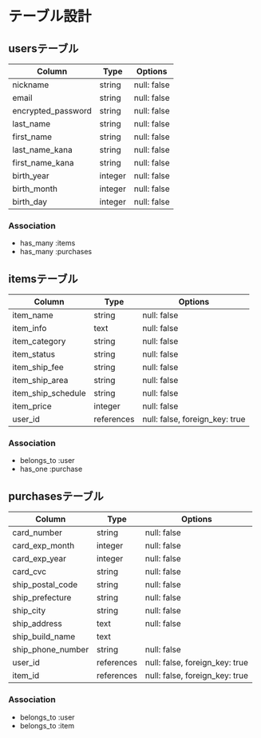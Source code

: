 # テーブル設計

## usersテーブル

| Column             | Type    | Options     |
| ------------------ | ------- | ----------- |
| nickname           | string  | null: false |
| email              | string  | null: false |
| encrypted_password | string  | null: false |
| last_name          | string  | null: false |
| first_name         | string  | null: false |
| last_name_kana     | string  | null: false |
| first_name_kana    | string  | null: false |
| birth_year         | integer | null: false |
| birth_month        | integer | null: false |
| birth_day          | integer | null: false |

### Association

- has_many :items
- has_many :purchases

## itemsテーブル

| Column             | Type       | Options                        |
| ------------------ | ---------- | ------------------------------ |
| item_name          | string     | null: false                    |
| item_info          | text       | null: false                    |
| item_category      | string     | null: false                    |
| item_status        | string     | null: false                    |
| item_ship_fee      | string     | null: false                    |
| item_ship_area     | string     | null: false                    |
| item_ship_schedule | string     | null: false                    |
| item_price         | integer    | null: false                    |
| user_id            | references | null: false, foreign_key: true |


### Association

- belongs_to :user
- has_one :purchase

## purchasesテーブル

| Column            | Type       | Options                        |
| ----------------- | ---------- | ------------------------------ |
| card_number       | string     | null: false                    |
| card_exp_month    | integer    | null: false                    |
| card_exp_year     | integer    | null: false                    |
| card_cvc          | string     | null: false                    |
| ship_postal_code  | string     | null: false                    |
| ship_prefecture   | string     | null: false                    |
| ship_city         | string     | null: false                    |
| ship_address      | text       | null: false                    |
| ship_build_name   | text       |                                |
| ship_phone_number | string     | null: false                    |
| user_id           | references | null: false, foreign_key: true |
| item_id           | references | null: false, foreign_key: true |

### Association

- belongs_to :user
- belongs_to :item